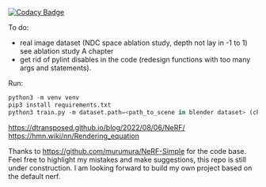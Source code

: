 
[![Codacy Badge](https://api.codacy.com/project/badge/Grade/4587e660207746389d51e5f31af0c72a)](https://app.codacy.com/gh/linukc/nerf_playground?utm_source=github.com&utm_medium=referral&utm_content=linukc/nerf_playground&utm_campaign=Badge_Grade_Settings)

To do:
- real image dataset (NDC space ablation study, depth not lay in -1 to 1) see ablation study A chapter
- get rid of pylint disables in the code (redesign functions with too many args and statements).

Run:
```python
python3 -m venv venv  
pip3 install requirements.txt
python3 train.py -m dataset.path=<path_to_scene in blender dataset> (check config before)
```
https://dtransposed.github.io/blog/2022/08/06/NeRF/
https://hmn.wiki/nn/Rendering_equation

Thanks to https://github.com/murumura/NeRF-Simple for the code base.
Feel free to highlight my mistakes and make suggestions, this repo is still under construction.
I am looking forward to build my own project based on the default nerf.
